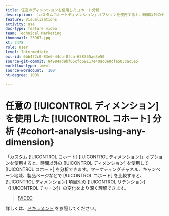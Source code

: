 ```yaml
---
title: 任意のディメンションを使用したコホート分析
description: 「カスタムコホートディメンション」オプションを使用すると、時間以外のディメンションを使用してコホートを分析できます。マーケティングチャネル、キャンペーン地域、製品ページなどでコホートを比較すると、ディメンション項目別のリテンション（チャーン）の変化をより深く理解できます。
feature: Visualizations
activity: use
doc-type: feature video
team: Technical Marketing
thumbnail: 25967.jpg
kt: 2478
role: User
level: Intermediate
exl-id: 0bb472c0-83e6-44cb-8fca-658355ae3e50
source-git-commit: 84984ad9bf65cfc69117e40ac0e0cfe503cac5e5
workflow-type: tm+mt
source-wordcount: '100'
ht-degree: 100%

---
```


# 任意の [!UICONTROL ディメンション] を使用した [!UICONTROL コホート] 分析 {#cohort-analysis-using-any-dimension}

 「カスタム [!UICONTROL コホート] [!UICONTROL ディメンション]」オプションを使用すると、時間以外の [!UICONTROL ディメンション] を使用して [!UICONTROL コホート] を分析できます。マーケティングチャネル、キャンペーン地域、製品ページなどで [!UICONTROL コホート] を比較すると、 [!UICONTROL ディメンション] 項目別の [!UICONTROL リテンション] （[!UICONTROL チャーン]）の変化をより深く理解できます。

>[!VIDEO](https://video.tv.adobe.com/v/25967/?quality=12&learn=on)

詳しくは、[ドキュメント](https://experienceleague.adobe.com/docs/analytics/analyze/analysis-workspace/visualizations/cohort-table/cohort-analysis.html?lang=ja) を参照してください。
